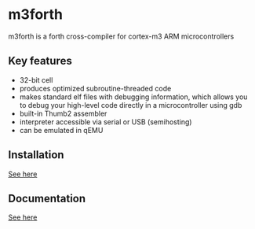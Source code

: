 # m3forth
m3forth is a forth cross-compiler for cortex-m3 ARM microcontrollers

## Key features
* 32-bit cell
* produces optimized subroutine-threaded code
* makes standard elf files with debugging information, which allows you to debug your high-level code directly in a microcontroller using gdb
* built-in Thumb2 assembler
* interpreter accessible via serial or USB (semihosting)
* can be emulated in qEMU

## Installation
[See here](INSTALL.md)

## Documentation
[See here](DOCS.md)

